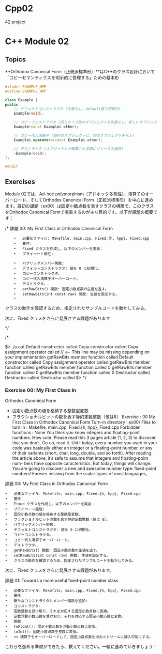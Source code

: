 # Cpp02
42 project

# C++ Module 02

## Topics

**Orthodox Canonical Form（正統派標準形）**はC++のクラス設計において「コピーセマンティクスを明示的に管理する」ための基本形

```cpp
#ifndef EXAMPLE_HPP
#define EXAMPLE_HPP

class Example {
public:
    // デフォルトコンストラクタ (引数なし。default値で初期化)
    Example(void);

    // コピーコンストラクタ (同じクラス型のオブジェクトを引数とし、新しいオブジェクトを初期化する)
    Example(const Example& other);

    // コピー代入演算子 (既存のオブジェクトに、別のオブジェクトを代入)
    Example& operator=(const Example& other);

    // デストラクタ (オブジェクトが破棄される際にリソースを解放)
    ~Example(void);
};

#endif
```

## Exercises

Module 02では、Ad-hoc polymorphism（アドホック多態性）、演算子のオーバーロード、そしてOrthodox Canonical Form（正統派標準形）を中心に進めます。最初の課題（ex00）は固定小数点数を表すクラスの構築で、このクラスをOrthodox Canonical Formで実装するのが主な目的です。以下が課題の概要です：


/*
課題 00: My First Class in Orthodox Canonical Form

        •	必要なファイル: Makefile, main.cpp, Fixed.{h, hpp}, Fixed.cpp
        •	要件:
        •	Fixed クラスを作成し、以下のメンバーを実装：
        •	プライベート属性:

        •	パブリックメンバー関数:
        •	デフォルトコンストラクタ: 値を 0 に初期化。
        •	コピーコンストラクタ。
        •	コピー代入演算子オーバーロード。
        •	デストラクタ。
        •	getRawBits() 関数: 固定小数点数の生値を返す。
        •	setRawBits(int const raw) 関数: 生値を設定する。
        •
クラスの動作を確認するため、指定されたサンプルコードを動かしてみる。

次に、Fixed クラスをさらに発展させる課題があります

 */

 /*

$> ./a.out
Default constructor called
Copy constructor called
Copy assignment operator called // <-- This line may be missing depending on
your implementation getRawBits member function called Default constructor called
Copy assignment operator called
getRawBits member function called
getRawBits member function called
0
getRawBits member function called
0
getRawBits member function called
0
Destructor called
Destructor called
Destructor called
$>
 */

### Exercise 00: My First Class in
Orthodox Canonical Form

- 固定小数点数の値を格納する整数型変数
- フラクショナルビットの数を表す静的定数整数（値は8）
Exercise : 00
My First Class in Orthodox Canonical Form
Turn-in directory : ex00/
Files to turn in : Makefile, main.cpp, Fixed.{h, hpp}, Fixed.cpp
Forbidden functions : None
You think you know integers and floating-point numbers. How cute.
Please read this 3 pages article (1, 2, 3) to discover that you don’t. Go on, read it.
Until today, every number you used in your code was basically either an integer or a
floating-point number, or any of their variants (short, char, long, double, and so forth).
After reading the article above, it’s safe to assume that integers and floating-point num-
bers have opposite caracteristics.
But today, things will change. You are going to discover a new and awesome number
type: fixed-point numbers! Forever missing from the scalar types of most languages,



課題 00: My First Class in Orthodox Canonical Form

	•	必要なファイル: Makefile, main.cpp, Fixed.{h, hpp}, Fixed.cpp
	•	要件:
	•	Fixed クラスを作成し、以下のメンバーを実装：
	•	プライベート属性:
	•	固定小数点数の値を格納する整数型変数。
	•	フラクショナルビットの数を表す静的定数整数（値は 8）。
	•	パブリックメンバー関数:
	•	デフォルトコンストラクタ: 値を 0 に初期化。
	•	コピーコンストラクタ。
	•	コピー代入演算子オーバーロード。
	•	デストラクタ。
	•	getRawBits() 関数: 固定小数点数の生値を返す。
	•	setRawBits(int const raw) 関数: 生値を設定する。
	•	クラスの動作を確認するため、指定されたサンプルコードを動かしてみる。

次に、Fixed クラスをさらに発展させる課題があります。

課題 01: Towards a more useful fixed-point number class

	•	必要なファイル: Makefile, main.cpp, Fixed.{h, hpp}, Fixed.cpp
	•	要件:
	•	新たなコンストラクタとメンバー関数を追加:
	•	コンストラクタ:
	•	定数整数を受け取り、それを対応する固定小数点数に変換。
	•	定数浮動小数点数を受け取り、それを対応する固定小数点数に変換。
	•	関数:
	•	toFloat(): 固定小数点数を浮動小数点数に変換。
	•	toInt(): 固定小数点数を整数に変換。
	•	<< 演算子をオーバーロードして、固定小数点数を出力ストリームに挿入可能にする。


これらを進める準備ができたら、教えてください。一緒に進めていきましょう！




